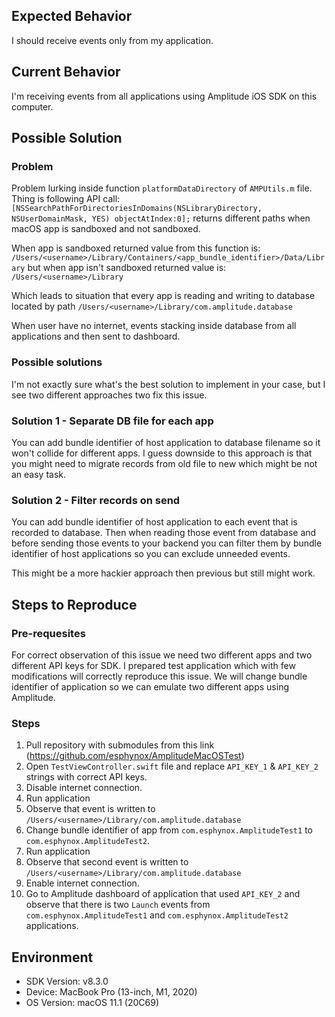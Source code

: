 ## Expected Behavior
I should receive events only from my application. 


## Current Behavior
I'm receiving events from all applications using Amplitude iOS SDK on this computer.
<screenshot of dashboard>

## Possible Solution

### Problem

Problem lurking inside function `platformDataDirectory` of  `AMPUtils.m` file.
Thing is following API call:
`[NSSearchPathForDirectoriesInDomains(NSLibraryDirectory, NSUserDomainMask, YES) objectAtIndex:0];`
returns different paths when macOS app is sandboxed and not sandboxed.

When app is sandboxed returned value from this function is:
`/Users/<username>/Library/Containers/<app_bundle_identifier>/Data/Library`
but when app isn't sandboxed returned value is:
`/Users/<username>/Library`

Which leads to situation that every app is reading and writing to database located by path
`/Users/<username>/Library/com.amplitude.database`

When user have no internet, events stacking inside database from all applications and then sent to dashboard.

### Possible solutions

I'm not exactly sure what's the best solution to implement in your case, but I see two different approaches two fix this issue.

### Solution 1 - Separate DB file for each app 

You can add bundle identifier of host application to database filename so it won't collide for different apps.
I guess downside to this approach is that you might need to migrate records from old file to new which might be not an easy task.

### Solution 2 - Filter records on send

You can add bundle identifier of host application to each event that is recorded to database. Then when reading those event from database and before sending those events to your backend you can filter them by bundle identifier of host applications so you can exclude unneeded events.

This might be a more hackier approach then previous but still might work. 

## Steps to Reproduce

### Pre-requesites 

For correct observation of this issue we need two different apps and two different API keys for SDK. I prepared test application which with few modifications will correctly reproduce this issue. We will change bundle identifier of application so we can emulate two different apps using Amplitude.

### Steps

1. Pull repository with submodules from this link (https://github.com/esphynox/AmplitudeMacOSTest) 
1. Open `TestViewController.swift` file and replace `API_KEY_1` & `API_KEY_2` strings with correct API keys.
1. Disable internet connection.
1. Run application
1. Observe that event is written to `/Users/<username>/Library/com.amplitude.database`
1. Change bundle identifier of app from `com.esphynox.AmplitudeTest1` to `com.esphynox.AmplitudeTest2`.
1. Run application 
1. Observe that second event is written to `/Users/<username>/Library/com.amplitude.database`
1. Enable internet connection.
1. Go to Amplitude dashboard of application that used `API_KEY_2` and observe that there is two `Launch` events from `com.esphynox.AmplitudeTest1` and `com.esphynox.AmplitudeTest2` applications.

## Environment
- SDK Version: v8.3.0
- Device: MacBook Pro (13-inch, M1, 2020)
- OS Version: macOS 11.1 (20C69)

